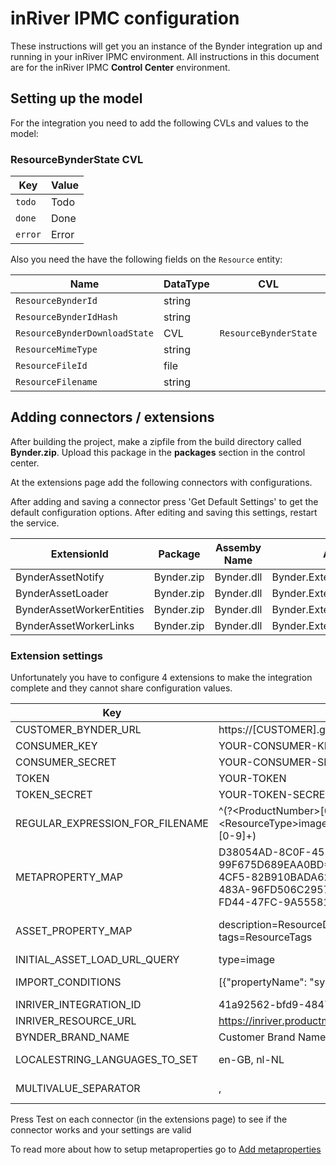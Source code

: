 ﻿# inRiver IPMC configuration

These instructions will get you an instance of the Bynder integration up and running in your inRiver IPMC environment.
All instructions in this document are for the inRiver IPMC **Control Center** environment.

## Setting up the model

For the integration you need to add the following CVLs and values to the model:

### ResourceBynderState CVL

| Key | Value |
| ----| ------ |
|`todo`| Todo|
|`done`| Done|
|`error`| Error|

Also you need the have the following fields on the `Resource` entity:

| Name | DataType | CVL | Unique | Multivalue | ReadOnly |
|-----| -----| ---| --| --| -- |
|`ResourceBynderId`|string||*||*
|`ResourceBynderIdHash`|string||||*
|`ResourceBynderDownloadState`|CVL|`ResourceBynderState`|
|`ResourceMimeType`|string|
|`ResourceFileId`|file|
|`ResourceFilename`|string|

## Adding connectors / extensions
After building the project, make a zipfile from the build directory called **Bynder.zip**. Upload this package in the **packages** section in the control center.

At the extensions page add the following connectors with configurations. 

After adding and saving a connector press 'Get Default Settings' to get the default configuration options. After editing and saving this settings, restart the service.

| ExtensionId | Package | Assemby Name | Assembly Type | Extension Type |ApiKey|
|-|-|-|-|-|-|
| BynderAssetNotify | Bynder.zip | Bynder.dll | Bynder.Extension.NotificationListener | InboundDataExtension |
| BynderAssetLoader | Bynder.zip | Bynder.dll | Bynder.Extension.AssetLoader | ScheduledExtension |
| BynderAssetWorkerEntities | Bynder.zip | Bynder.dll | Bynder.Extension.Worker | EntityListener |
| BynderAssetWorkerLinks | Bynder.zip | Bynder.dll | Bynder.Extension.Worker | LinkListener |

### Extension settings
Unfortunately you have to configure 4 extensions to make the integration complete and they cannot share configuration values.

| Key| Value (example) | Explanation |
|----| ----- | --|
| CUSTOMER_BYNDER_URL | https://[CUSTOMER].getbynder.com | Bynder tenant URL, also prefix for the API
| CONSUMER_KEY | YOUR-CONSUMER-KEY | Bynder API Consumer key
| CONSUMER_SECRET | YOUR-CONSUMER-SECRET | Bynder API Consumer secret
| TOKEN | YOUR-TOKEN | Bynder API Token
| TOKEN_SECRET | YOUR-TOKEN-SECRET | Bynder API Token secret
| REGULAR_EXPRESSION_FOR_FILENAME | ^(?\<ProductNumber\>[0-9a-zA-Z]+)\_(?\<ResourceType\>image\|document\|resource)\_(?\<ResourcePosition\>[0-9]+)| Regular expression to which the filename is matched; named groups are used to store in inRiver and create content relationship.
| METAPROPERTY_MAP | D38054AD-8C0F-451C-99F675D689EAA0BD=ResourceDescription, 50B5233E-AD1C-4CF5-82B910BADA62F30F=ProductName, 1A76B650-FF7A-483A-96FD506C29576C23=ResourceDescription,  5E2A0950-FD44-47FC-9A5558105BA9D977=ProductName | For extensions 'Uploader' and 'Worker' it will be comma separated mapping list BynderMetapropertyId=InRiverFieldId, so data can be uploaded by metaproperty id. For the 'AssetLoader' and 'NotificationListener' will be {PropertyName}={FieldTypeId}. To import updated metadata we get the properties from the asset. The asset json contains properties name property_{propertyname} f.e. property_EANcode
| ASSET_PROPERTY_MAP | description=ResourceDescription, fileSize=ResourceSize, tags=ResourceTags |Way to import Asset data into inRiver FieldTypes by configuring {AssetPropertyName}={FieldTypeId}. Works with extensions 'AssetLoader' and 'NotificationListener'. Available asset properties to map are name,description,copyright,brandId,tags,datePublished,archive,limited,isPublic,userCreated,fileSize,dateCreated,width,id,idHash,dateModified,extension,height,type,orientation,watermarked.
| INITIAL_ASSET_LOAD_URL_QUERY | type=image | Filter query for the initial asset loader
| IMPORT_CONDITIONS | [{"propertyName": "synctoinriver", "values":["True"]}] | Filter out assets from the import of the NotificationListener and the AssetLoader. Filtering will be applied on the meta properties. They do not need to be in the METAPROPERTY_MAP setting, they will be retreived directly from the Asset.
| INRIVER_INTEGRATION_ID | 41a92562-bfd9-4847-a34d-4320bcef5e4a | See https://help.bynder.com/System/Integrations/asset-tracker.htm
| INRIVER_RESOURCE_URL | https://inriver.productmarketingcloud.com//app/enrich#entity{entityId} | Deeplink to resource entity in inRiver |
| BYNDER_BRAND_NAME | Customer Brand Name | Used to set the BrandId in the upload of Assets. Can be found under Brand Management in Bynder or with the API by running the GetAvailableBranches() method on the BynderClient. |
| LOCALESTRING_LANGUAGES_TO_SET | en-GB, nl-NL | Languages to set on the Entity, when a FieldType in the METAPROPERTY_MAP is of type LocaleString. Values in Bynder are not language specific, so the value on the property will be copied to the configured languages (in the AssetUpdatedWorker).|
| MULTIVALUE_SEPARATOR | ,  | Separator which will be used to concat multiple values delivered by Bynder into a (locale)string field for metadataproperties. This separator will only be used on string and LocaleString fields, for CVL we concat the values with a semicolon(;), because that's what inRiver expects. |

Press Test on each connector (in the extensions page) to see if the connector works and your settings are valid

To read more about how to setup metaproperties go to [Add metaproperties](BYNDER-CONFIGURATION.md#Add-metaproperties)